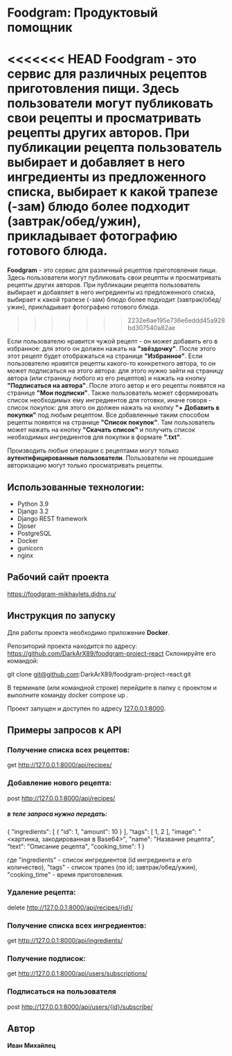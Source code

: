 # Foodgram: Продуктовый помощник

<<<<<<< HEAD
**Foodgram** - это сервис для различных рецептов приготовления пищи. Здесь пользователи могут публиковать свои рецепты и просматривать рецепты других авторов. При публикации рецепта пользователь выбирает и добавляет в него ингредиенты из предложенного списка, выбирает к какой трапезе (-зам) блюдо более подходит (завтрак/обед/ужин), прикладывает фотографию готового блюда.
=======
**Foodgram** - это сервис для различный рецептов приготовления пищи. Здесь пользователи могут публиковать свои рецепты и просматривать рецепты других авторов. При публикации рецепта пользователь выбирает и добавляет в него ингредиенты из предложенного списка, выбирает к какой трапезе (-зам) блюдо более подходит (завтрак/обед/ужин), прикладывает фотографию готового блюда.
>>>>>>> 2232e6ae195e736e6eddd45a928bd307540a82ae

Если пользователю нравится чужой рецепт - он может добавить его в избранное: для этого он должен нажать на **"звёздочку"**. После этого этот рецепт будет отображаться на странице **"Избранное"**.
Если пользователю нравятся рецепты какого-то конкретного автора, то он может подписаться на этого автора: для этого нужно зайти на страницу автора (или страницу любого из его рецептов) и нажать на кнопку **"Подписаться на автора"**. После этого автор и его рецепты появятся на странице **"Мои подписки"**.
Также пользователь может сформировать список необходимых ему ингредиентов для готовки, иначе говоря - список покупок: для этого он должен нажать на кнопку **"+ Добавить в покупки"** под любым рецептом. Все добавленные таким способом рецепты появятся на странице **"Список покупок"**. Там пользователь может нажать на кнопку **"Скачать список"** и получить список необходимых ингредиентов для покупки в формате **".txt"**.

Производить любые операции с рецептами могут только **аутентифицированные пользователи**. Пользователи не прошедшие авторизацию могут только просматривать рецепты.

## Использованные технологии:
- Python 3.9
- Django 3.2
- Django REST framework
- Djoser
- PostgreSQL
- Docker
- gunicorn
- nginx

## Рабочий сайт проекта
https://foodgram-mikhaylets.didns.ru/

## Инструкция по запуску
Для работы проекта необходимо приложение **Docker**.

Репозиторий проекта находится по адресу:
https://github.com/DarkArX89/foodgram-project-react
Склонируйте его командой:

git clone git@github.com:DarkArX89/foodgram-project-react.git

В терминале (или командной строке) перейдите в папку с проектом и выполните команду  docker compose up .

Проект запущен и доступен по адресу [127.0.0.1:8000](http://127.0.0.1:8000/).

## Примеры запросов к API

### Получение списка всех рецептов:

get http://127.0.0.1:8000/api/recipes/

### Добавление нового рецепта:

post http://127.0.0.1:8000/api/recipes/

##### в теле запроса нужно передать:

{
"ingredients": [
{
"id": 1,
"amount": 10
}
],
"tags": [
1,
2
],
"image": "<картинка, закодированная в Base64>",
"name": "Название рецепта",
"text": "Описание рецепта",
"cooking_time": 1
}

где "ingredients" - список ингредиентов (id ингредиента и его количество), "tags" - список трапез (по id; завтрак/обед/ужин), "cooking_time" - время приготовления.

### Удаление рецепта:

delete http://127.0.0.1:8000/api/recipes/{id}/


### Получение списка всех ингредиентов:

get http://127.0.0.1:8000/api/ingredients/


### Получение подписок:

get http://127.0.0.1:8000/api/users/subscriptions/


### Подписаться на пользователя

post http://127.0.0.1:8000/api/users/{id}/subscribe/


## Автор
**Иван Михайлец**